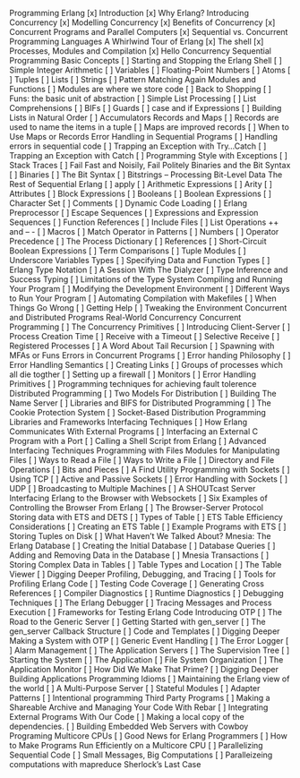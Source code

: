 Programming Erlang
[x] Introduction
[x] Why Erlang?
Introducing Concurrency
[x] Modelling Concurrency
[x] Benefits of Concurrency
[x] Concurrent Programs and Parallel Computers
[x] Sequential vs. Concurrent Programming Languages
A Whirlwind Tour of Erlang
[x] The shell
[x] Processes, Modules and Compilation
[x] Hello Concurrency
Sequential Programming
Basic Concepts
[ ] Starting and Stopping the Erlang Shell
[ ] Simple Integer Arithmetic
[ ] Variables
[ ] Floating-Point Numbers
[ ] Atoms
[ ] Tuples
[ ] Lists
[ ] Strings
[ ] Pattern Matching Again
Modules and Functions
[ ] Modules are where we store code
[ ] Back to Shopping
[ ] Funs: the basic unit of abstraction
[ ] Simple List Processing
[ ] List Comprehensions
[ ] BIFs
[ ] Guards
[ ] case and if Expressions
[ ] Building Lists in Natural Order
[ ] Accumulators
Records and Maps
[ ] Records are used to name the items in a tuple
[ ] Maps are improved records
[ ] When to Use Maps or Records
Error Handling in Sequential Programs
[ ] Handling errors in sequential code
[ ] Trapping an Exception with Try…Catch
[ ] Trapping an Exception with Catch
[ ] Programming Style with Exceptions
[ ] Stack Traces
[ ] Fail Fast and Noisily, Fail Politely
Binaries and the Bit Syntax
[ ] Binaries
[ ] The Bit Syntax
[ ] Bitstrings – Processing Bit-Level Data
The Rest of Sequential Erlang
[ ] apply
[ ] Arithmetic Expressions
[ ] Arity
[ ] Attributes
[ ] Block Expressions
[ ] Booleans
[ ] Boolean Expressions
[ ] Character Set
[ ] Comments
[ ] Dynamic Code Loading
[ ] Erlang Preprocessor
[ ] Escape Sequences
[ ] Expressions and Expression Sequences
[ ] Function References
[ ] Include Files
[ ] List Operations ++ and – -
[ ] Macros
[ ] Match Operator in Patterns
[ ] Numbers
[ ] Operator Precedence
[ ] The Process Dictionary
[ ] References
[ ] Short-Circuit Boolean Expressions
[ ] Term Comparisons
[ ] Tuple Modules
[ ] Underscore Variables
Types
[ ] Specifying Data and Function Types
[ ] Erlang Type Notation
[ ] A Session With The Dialyzer
[ ] Type Inference and Success Typing
[ ] Limitations of the Type System
Compiling and Running Your Program
[ ] Modifying the Development Environment
[ ] Different Ways to Run Your Program
[ ] Automating Compilation with Makefiles
[ ] When Things Go Wrong
[ ] Getting Help
[ ] Tweaking the Environment
Concurrent and Distributed Programs
Real-World Concurrency
Concurrent Programming
[ ] The Concurrency Primitives
[ ] Introducing Client-Server
[ ] Process Creation Time
[ ] Receive with a Timeout
[ ] Selective Receive
[ ] Registered Processes
[ ] A Word About Tail Recursion
[ ] Spawning with MFAs or Funs
Errors in Concurrent Programs
[ ] Error handing Philosophy
[ ] Error Handling Semantics
[ ] Creating Links
[ ] Groups of processes which all die togther
[ ] Setting up a firewall
[ ] Monitors
[ ] Error Handling Primitives
[ ] Programming techniques for achieving fault tolerence
Distributed Programming
[ ] Two Models For Distribution
[ ] Building The Name Server
[ ] Libraries and BIFS for Distributed Programming
[ ] The Cookie Protection System
[ ] Socket-Based Distribution
Programming Libraries and Frameworks
Interfacing Techniques
[ ] How Erlang Communicates With External Programs
[ ] Interfacing an External C Program with a Port
[ ] Calling a Shell Script from Erlang
[ ] Advanced Interfacing Techniques
Programming with Files
Modules for Manipulating Files
[ ] Ways to Read a File
[ ] Ways to Write a File
[ ] Directory and File Operations
[ ] Bits and Pieces
[ ] A Find Utility
Programming with Sockets
[ ] Using TCP
[ ] Active and Passive Sockets
[ ] Error Handling with Sockets
[ ] UDP
[ ] Broadcasting to Multiple Machines
[ ] A SHOUTcast Server
Interfacing Erlang to the Browser with Websockets
[ ] Six Examples of Controlling the Browser From Erlang
[ ] The Browser-Server Protocol
Storing data with ETS and DETS
[ ] Types of Table
[ ] ETS Table Efficiency Considerations
[ ] Creating an ETS Table
[ ] Example Programs with ETS
[ ] Storing Tuples on Disk
[ ] What Haven’t We Talked About?
Mnesia: The Erlang Database
[ ] Creating the Initial Database
[ ] Database Queries
[ ] Adding and Removing Data in the Database
[ ] Mnesia Transactions
[ ] Storing Complex Data in Tables
[ ] Table Types and Location
[ ] The Table Viewer
[ ] Digging Deeper
Profiling, Debugging, and Tracing
[ ] Tools for Profiling Erlang Code
[ ] Testing Code Coverage
[ ] Generating Cross References
[ ] Compiler Diagnostics
[ ] Runtime Diagnostics
[ ] Debugging Techniques
[ ] The Erlang Debugger
[ ] Tracing Messages and Process Execution
[ ] Frameworks for Testing Erlang Code
Introducing OTP
[ ] The Road to the Generic Server
[ ] Getting Started with gen_server
[ ] The gen_server Callback Structure
[ ] Code and Templates
[ ] Digging Deeper
Making a System with OTP
[ ] Generic Event Handling
[ ] The Error Logger
[ ] Alarm Management
[ ] The Application Servers
[ ] The Supervision Tree
[ ] Starting the System
[ ] The Application
[ ] File System Organization
[ ] The Application Monitor
[ ] How Did We Make That Prime?
[ ] Digging Deeper
Building Applications
Programming Idioms
[ ] Maintaining the Erlang view of the world
[ ] A Multi-Purpose Server
[ ] Stateful Modules
[ ] Adapter Patterns
[ ] Intentional programming
Third Party Programs
[ ] Making a Shareable Archive and Managing Your Code With Rebar
[ ] Integrating External Programs With Our Code
[ ] Making a local copy of the dependencies.
[ ] Building Embedded Web Servers with Cowboy
Programing Multicore CPUs
[ ] Good News for Erlang Programmers
[ ] How to Make Programs Run Efficiently on a Multicore CPU
[ ] Parallelizing Sequential Code
[ ] Small Messages, Big Computations
[ ] Paralleizeing computations with mapreduce
Sherlock’s Last Case